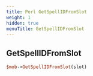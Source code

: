 ```yaml
---
title: Perl GetSpellIDFromSlot
weight: 1
hidden: true
menuTitle: GetSpellIDFromSlot
---
```

## GetSpellIDFromSlot
```perl
$mob->GetSpellIDFromSlot(slot)
```